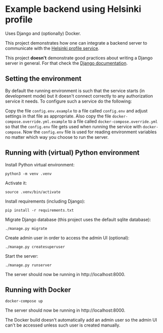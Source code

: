 # Example backend using Helsinki profile

Uses Django and (optionally) Docker.

This project demonstrates how one can integrate a backend server to communicate with the [Helsinki profile service](https://github.com/City-of-Helsinki/open-city-profile).

This project **doesn't** demonstrate good practices about writing a Django server in general. For that check the [Django documentation](https://docs.djangoproject.com/).

## Setting the environment

By default the running environment is such that the service starts (in development mode) but it doesn't connect correctly to any authorization service it needs. To configure such a service do the following:

Copy the file `config.env.example` to a file called `config.env` and adjust settings in that file as appropriate. Also copy the file `docker-compose.override.yml.example` to a file called `docker-compose.override.yml` so that the `config.env` file gets used when running the service with `docker-compose`. Now the `config.env` file is used for reading environment variables no matter which way you choose to run the server.

## Running with (virtual) Python environment

Install Python virtual environment:

    python3 -m venv .venv

Activate it:

    source .venv/bin/activate

Install requirements (including Django):

    pip install -r requirements.txt

Migrate Django database (this project uses the default sqlite database):

    ./manage.py migrate

Create admin user in order to access the admin UI (optional):

    ./manage.py createsuperuser

Start the server:

    ./manage.py runserver

The server should now be running in http://localhost:8000.

## Running with Docker

    docker-compose up

The server should now be running in http://localhost:8000.

The Docker build doesn't automatically add an admin user so the admin UI can't be accessed unless such user is created manually.
